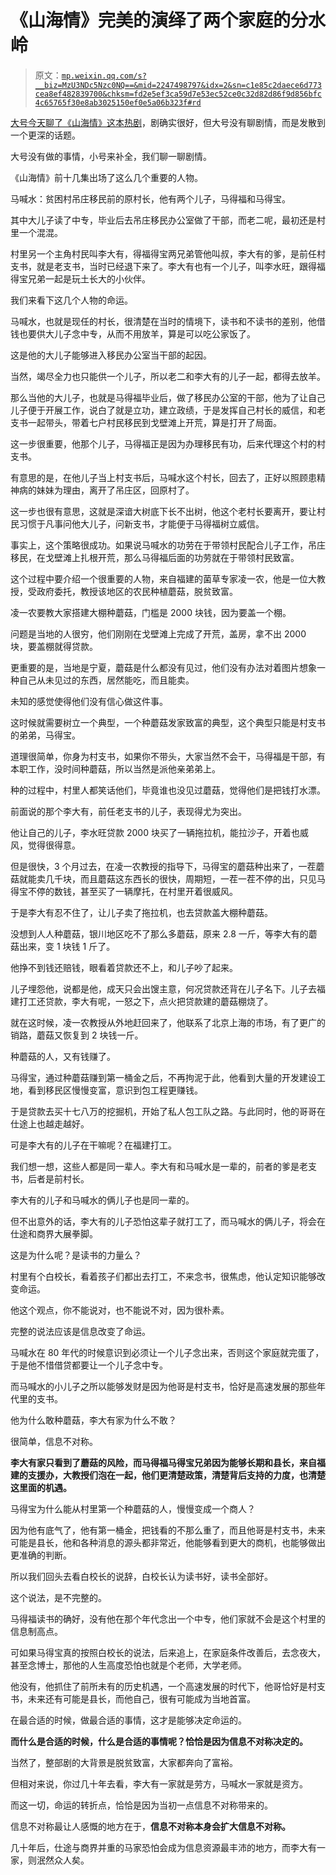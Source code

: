 # 《山海情》完美的演绎了两个家庭的分水岭

> 原文：[`mp.weixin.qq.com/s?__biz=MzU3NDc5Nzc0NQ==&mid=2247498797&idx=2&sn=c1e85c2daece6d773cea8ef482839700&chksm=fd2e5ef3ca59d7e53ec52ce0c32d82d86f9d856bfc4c65765f30e8ab3025150ef0e5a06b323f#rd`](http://mp.weixin.qq.com/s?__biz=MzU3NDc5Nzc0NQ==&mid=2247498797&idx=2&sn=c1e85c2daece6d773cea8ef482839700&chksm=fd2e5ef3ca59d7e53ec52ce0c32d82d86f9d856bfc4c65765f30e8ab3025150ef0e5a06b323f#rd)

[大号今天聊了《山海情》这本热剧](https://mp.weixin.qq.com/s?__biz=MzU0MjYwNDU2Mw==&mid=2247496019&idx=2&sn=5468cd403e2142cdb82ea26db63c725e&chksm=fb1a9d2fcc6d1439f331fa06336ecb238a4ebbf8f6e5684fb65665feb32abf87a1b4351a4be3&token=1791612428&lang=zh_CN&scene=21#wechat_redirect)，剧确实很好，但大号没有聊剧情，而是发散到一个更深的话题。 

大号没有做的事情，小号来补全，我们聊一聊剧情。

《山海情》前十几集出场了这么几个重要的人物。

马喊水：贫困村吊庄移民前的原村长，他有两个儿子，马得福和马得宝。

其中大儿子读了中专，毕业后去吊庄移民办公室做了干部，而老二呢，最初还是村里一个混混。 

村里另一个主角村民叫李大有，得福得宝两兄弟管他叫叔，李大有的爹，是前任村支书，就是老支书，当时已经退下来了。李大有也有一个儿子，叫李水旺，跟得福得宝兄弟一起是玩土长大的小伙伴。

我们来看下这几个人物的命运。 

马喊水，也就是现任的村长，很清楚在当时的情境下，读书和不读书的差别，他借钱也要供大儿子念中专，从而不用放羊，算是可以吃公家饭了。 

这是他的大儿子能够进入移民办公室当干部的起因。 

当然，竭尽全力也只能供一个儿子，所以老二和李大有的儿子一起，都得去放羊。 

那么当他的大儿子，也就是马得福毕业后，做了移民办公室的干部，他为了让自己儿子便于开展工作，说白了就是立功，建立政绩，于是发挥自己村长的威信，和老支书一起带头，带着七户村民移民到戈壁滩上开荒，算是打开了局面。

这一步很重要，他那个儿子，马得福正是因为办理移民有功，后来代理这个村的村支书。 

有意思的是，在他儿子当上村支书后，马喊水这个村长，回去了，正好以照顾患精神病的妹妹为理由，离开了吊庄区，回原村了。 

这一步也很有意思，这就是深谙大树底下长不出树，他这个老村长要离开，要让村民习惯于凡事问他大儿子，问新支书，才能便于马得福树立威信。

事实上，这个策略很成功。如果说马喊水的功劳在于带领村民配合儿子工作，吊庄移民，在戈壁滩上扎根开荒，那么马得福后面的功劳就在于带领村民致富。 

这个过程中要介绍一个很重要的人物，来自福建的菌草专家凌一农，他是一位大教授，受政府委托，教授该地区的农民种植蘑菇，脱贫致富。

凌一农要教大家搭建大棚种蘑菇，门槛是 2000 块钱，因为要盖一个棚。

问题是当地的人很穷，他们刚刚在戈壁滩上完成了开荒，盖房，拿不出 2000 块，要盖棚就得贷款。

更重要的是，当地是宁夏，蘑菇是什么都没有见过，他们没有办法对着图片想象一种自己从未见过的东西，居然能吃，而且能卖。 

未知的感觉使得他们没有信心做这件事。 

这时候就需要树立一个典型，一个种蘑菇发家致富的典型，这个典型只能是村支书的弟弟，马得宝。

道理很简单，你身为村支书，如果你不带头，大家当然不会干，马得福是干部，有本职工作，没时间种蘑菇，所以当然是派他亲弟弟上。 

种的过程中，村里人都笑话他们，毕竟谁也没见过蘑菇，觉得他们是把钱打水漂。

前面说的那个李大有，前任老支书的儿子，表现得尤为突出。

他让自己的儿子，李水旺贷款 2000 块买了一辆拖拉机，能拉沙子，开着也威风，觉得很得意。

但是很快，3 个月过去，在凌一农教授的指导下，马得宝的蘑菇种出来了，一茬蘑菇就能卖几千块，而且蘑菇这东西长的很快，周期短，一茬一茬不停的出，只见马得宝不停的数钱，甚至买了一辆摩托，在村里开着很威风。

于是李大有忍不住了，让儿子卖了拖拉机，也去贷款盖大棚种蘑菇。

没想到人人种蘑菇，银川地区吃不了那么多蘑菇，原来 2.8 一斤，等李大有的蘑菇出来，变 1 块钱 1 斤了。 

他挣不到钱还赔钱，眼看着贷款还不上，和儿子吵了起来。 

儿子埋怨他，说都是他，成天只会出馊主意，何况贷款还背在儿子名下。儿子去福建打工还贷款，李大有呢，一怒之下，点火把贷款建的蘑菇棚烧了。

就在这时候，凌一农教授从外地赶回来了，他联系了北京上海的市场，有了更广的销路，蘑菇又恢复到 2 块钱一斤。

种蘑菇的人，又有钱赚了。

马得宝，通过种蘑菇赚到第一桶金之后，不再拘泥于此，他看到大量的开发建设工地，看到移民区慢慢变富，意识到包工程更赚钱。 

于是贷款去买十七八万的挖掘机，开始了私人包工队之路。与此同时，他的哥哥在仕途上也越走越好。

可是李大有的儿子在干嘛呢？在福建打工。 

我们想一想，这些人都是同一辈人。李大有和马喊水是一辈的，前者的爹是老支书，后者是前村长。 

李大有的儿子和马喊水的俩儿子也是同一辈的。

但不出意外的话，李大有的儿子恐怕这辈子就打工了，而马喊水的俩儿子，将会在仕途和商界大展拳脚。

这是为什么呢？是读书的力量么？ 

村里有个白校长，看着孩子们都出去打工，不来念书，很焦虑，他认定知识能够改变命运。

他这个观点，你不能说对，也不能说不对，因为很朴素。 

完整的说法应该是信息改变了命运。

马喊水在 80 年代的时候意识到必须让一个儿子念出来，否则这个家庭就完蛋了，于是他不惜借贷都要让一个儿子念中专。 

而马喊水的小儿子之所以能够发财是因为他哥是村支书，恰好是高速发展的那些年代里的支书。 

他为什么敢种蘑菇，李大有家为什么不敢？ 

很简单，信息不对称。 

**李大有家只看到了蘑菇的风险，而马得福马得宝兄弟因为能够长期和县长，来自福建的支援办，大教授们泡在一起，他们更清楚政策，清楚背后支持的力度，也清楚这里面的机遇。** 

马得宝为什么能从村里第一个种蘑菇的人，慢慢变成一个商人？

因为他有底气了，他有第一桶金，把钱看的不那么重了，而且他哥是村支书，未来可能是县长，他和各种消息的源头都非常近，他能够看到更大的商机，也能够做出更准确的判断。

所以我们回头去看白校长的说辞，白校长认为读书好，读书全部好。 

这个说法，是不完整的。

马得福读书的确好，没有他在那个年代念出一个中专，他们家就不会是这个村里的信息制高点。 

可如果马得宝真的按照白校长的说法，后来追上，在家庭条件改善后，去念夜大，甚至念博士，那他的人生高度恐怕也就是个老师，大学老师。 

他没有，他抓住了前所未有的历史机遇，一个高速发展的时代下，他哥恰好是村支书，未来还有可能是县长，而他自己，很有可能成为当地首富。 

在最合适的时候，做最合适的事情，这才是能够决定命运的。 

**而什么是合适的时候，什么是合适的事情呢？恰恰是因为信息不对称决定的。**

当然了，整部剧的大背景是脱贫致富，大家都奔向了富裕。

但相对来说，你过几十年去看，李大有一家就是劳方，马喊水一家就是资方。

而这一切，命运的转折点，恰恰是因为当初一点信息不对称带来的。

信息不对称最让人感慨的地方在于，**信息不对称本身会扩大信息不对称。** 

几十年后，仕途与商界并重的马家恐怕会成为信息资源最丰沛的地方，而李大有一家，则泯然众人矣。